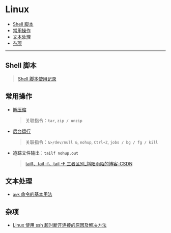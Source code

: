Linux
===
<!--info
toc_id: linux
-->

<!-- TOC -->
- [Shell 脚本](#shell-脚本)
- [常用操作](#常用操作)
- [文本处理](#文本处理)
- [杂项](#杂项)
<!-- TOC -->

---

## Shell 脚本
> [Shell 脚本使用记录](./_archives/2022/07/Shell脚本使用记录.md)


## 常用操作
- [解压缩](./_archives/2022/06/Linux解压缩.md)
    > 关联指令：`tar`, `zip / unzip`
- [后台运行](./_archives/2022/06/Linux后台运行.md)
    > 关联指令：`&>/dev/null &`, `nohup`, `Ctrl+Z`, `jobs / bg / fg / kill`
- 追踪文件输出：`tailf nohup.out`
    > [tailf、tail -f、tail -F 三者区别_斜阳雨陌的博客-CSDN](https://blog.csdn.net/qq_15037231/article/details/78404261)


## 文本处理
- [`awk` 命令的基本用法](./_archives/2022/06/Linux文本处理之awk.md)


## 杂项
- [Linux 使用 ssh 超时断开连接的原因及解决方法](http://bluebiu.com/blog/linux-ssh-session-alive.html)